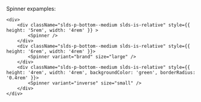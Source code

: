 Spinner expamples:

    <div>
        <div className="slds-p-bottom--medium slds-is-relative" style={{ height: '5rem', width: '4rem' }} >
            <Spinner />
        </div>
        <div className="slds-p-bottom--medium slds-is-relative" style={{ height: '6rem', width: '4rem' }}>
            <Spinner variant="brand" size="large" />
        </div>
        <div className="slds-p-bottom--medium slds-is-relative" style={{ height: '4rem', width: '4rem', backgroundColor: 'green', borderRadius: '0.4rem' }}>
            <Spinner variant="inverse" size="small" />
        </div>
    </div>